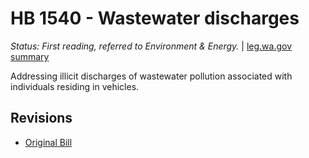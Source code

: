 # HB 1540 - Wastewater discharges
*Status: First reading, referred to Environment & Energy.* | [leg.wa.gov summary](https://app.leg.wa.gov/billsummary?BillNumber=1540&Year=2021)

Addressing illicit discharges of wastewater pollution associated with individuals residing in vehicles.

## Revisions
* [Original Bill](1/)